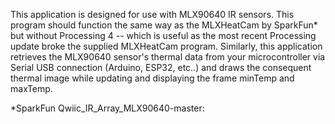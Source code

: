 This application is designed for use with MLX90640 IR sensors. This program should function the same way as the MLXHeatCam by SparkFun* but without Processing 4 -- which is useful as the most recent Processing update broke the supplied MLXHeatCam program. Similarly, this application retrieves the MLX90640 sensor's thermal data from your microcontroller via Serial USB connection (Arduino, ESP32, etc..) and draws the consequent thermal image while updating and displaying the frame minTemp and maxTemp.

*SparkFun Qwiic_IR_Array_MLX90640-master:

